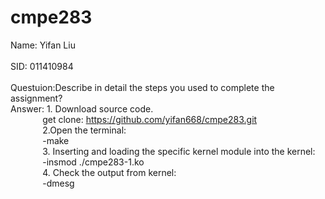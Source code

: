 # cmpe283
Name: Yifan Liu <br />   
SID: 011410984  <br />
<br />
Questuion:Describe in detail the steps you used to complete the assignment?  <br />
Answer: 1. Download source code.  <br />
&nbsp;&nbsp;&nbsp;&nbsp;&nbsp;&nbsp;&nbsp;&nbsp;&nbsp;&nbsp;&nbsp;&nbsp; get clone: https://github.com/yifan668/cmpe283.git  <br />
&nbsp;&nbsp;&nbsp;&nbsp;&nbsp;&nbsp;&nbsp;&nbsp;&nbsp;&nbsp;&nbsp;&nbsp; 2.Open the terminal:<br />
&nbsp;&nbsp;&nbsp;&nbsp;&nbsp;&nbsp;&nbsp;&nbsp;&nbsp;&nbsp;&nbsp;&nbsp; -make <br />
&nbsp;&nbsp;&nbsp;&nbsp;&nbsp;&nbsp;&nbsp;&nbsp;&nbsp;&nbsp;&nbsp;&nbsp; 3. Inserting and loading the specific kernel module into the kernel: <br />
&nbsp;&nbsp;&nbsp;&nbsp;&nbsp;&nbsp;&nbsp;&nbsp;&nbsp;&nbsp;&nbsp;&nbsp; -insmod ./cmpe283-1.ko <br />
&nbsp;&nbsp;&nbsp;&nbsp;&nbsp;&nbsp;&nbsp;&nbsp;&nbsp;&nbsp;&nbsp;&nbsp; 4. Check the output from kernel: <br />
&nbsp;&nbsp;&nbsp;&nbsp;&nbsp;&nbsp;&nbsp;&nbsp;&nbsp;&nbsp;&nbsp;&nbsp; -dmesg <br />
